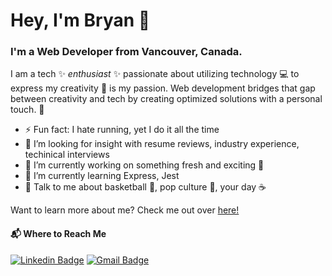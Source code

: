 # Hey, I'm Bryan 👋

### I'm a Web Developer from Vancouver, Canada.

I am a tech ✨ *enthusiast* ✨ passionate about utilizing technology 💻 to express my creativity 🎨 is my passion. Web development bridges that gap between creativity and tech by creating optimized solutions with a personal touch. 🤝

- ⚡ Fun fact: I hate running, yet I do it all the time
- 🧠 I’m looking for insight with resume reviews, industry experience, techinical interviews
- 🔭 I’m currently working on something fresh and exciting 👀
- 🌱 I’m currently learning Express, Jest
- 💬 Talk to me about basketball 🏀, pop culture 💅, your day ☕️
<!-- - 📫 How to reach me: ... -->
<!-- - 👯 I’m looking to collaborate on ... -->

Want to learn more about me? Check me out over [here!](https://bryanbrotonel.netlify.app/)

#### 📬 Where to Reach Me 
[![Linkedin Badge](https://img.shields.io/badge/-LinkedIn-blue?style=flat-square&logo=Linkedin&logoColor=white&link=https://www.linkedin.com/in/bryanbrotonel/)](https://www.linkedin.com/in/bryanbrotonel)
[![Gmail Badge](https://img.shields.io/badge/-Gmail-d14836?style=flat-square&logo=Gmail&logoColor=white&link=mailto:mrbryanbrotonel@gmail.com)](mailto:mrbryanbrotonel@gmail.com)

<!--
**bryanbrotonel/bryanbrotonel** is a ✨ _special_ ✨ repository because its `README.md` (this file) appears on your GitHub profile.

Here are some ideas to get you started:

- 🔭 I’m currently working on ...
- 🌱 I’m currently learning ...
- 👯 I’m looking to collaborate on ...
- 🤔 I’m looking for help with ...
- 💬 Ask me about ...
- 📫 How to reach me: ...
- 😄 Pronouns: ...
- ⚡ Fun fact: ...
-->
